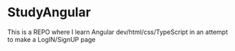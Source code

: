 # StudyAngular
This is a REPO where I learn Angular dev/html/css/TypeScript in an attempt to make a LogIN/SignUP page
